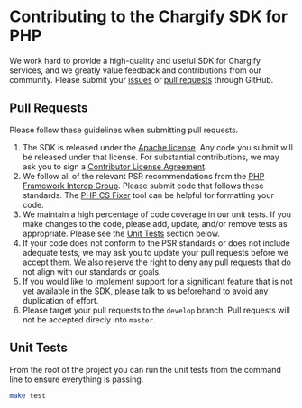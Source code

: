 # Contributing to the Chargify SDK for PHP

We work hard to provide a high-quality and useful SDK for Chargify services, and
we greatly value feedback and contributions from our community. Please submit
your [issues][issues] or [pull requests][pull-requests] through GitHub.

## Pull Requests

Please follow these guidelines when submitting pull requests.

1. The SDK is released under the [Apache license][license]. Any code you submit
   will be released under that license. For substantial contributions, we may
   ask you to sign a [Contributor License Agreement][cla].
1. We follow all of the relevant PSR recommendations from the [PHP Framework
   Interop Group][php-fig]. Please submit code that follows these standards.
   The [PHP CS Fixer][cs-fixer] tool can be helpful for formatting your code.
1. We maintain a high percentage of code coverage in our unit tests. If you make
   changes to the code, please add, update, and/or remove tests as appropriate.
   Please see the [Unit Tests](unit-tests) section below.
1. If your code does not conform to the PSR standards or does not include
   adequate tests, we may ask you to update your pull requests before we accept
   them. We also reserve the right to deny any pull requests that do not align
   with our standards or goals.
1. If you would like to implement support for a significant feature that is not
   yet available in the SDK, please talk to us beforehand to avoid any
   duplication of effort.
1. Please target your pull requests to the `develop` branch. Pull requests will 
   not be accepted direcly into `master`.

## Unit Tests

From the root of the project you can run the unit tests from the command line to 
ensure everything is passing.

```bash
make test
```

[issues]: https://github.com/chargely/chargify-sdk-php/issues
[pull-requests]: https://github.com/chargely/chargify-sdk-php/pulls
[license]: https://github.com/chargely/chargify-sdk-php/blob/master/LICENSE.md
[cla]: ./CLA.txt
[php-fig]: http://php-fig.org
[cs-fixer]: http://cs.sensiolabs.org/